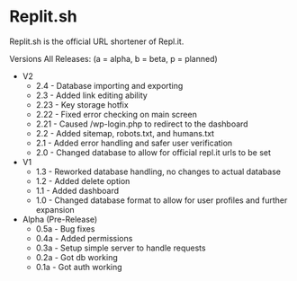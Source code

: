 # Replit.sh

Replit.sh is the official URL shortener of Repl.it.

Versions
All Releases:
(a = alpha, b = beta, p = planned)

- V2
	- 2.4 - Database importing and exporting
	- 2.3 - Added link editing ability
	- 2.23 - Key storage hotfix
	- 2.22 - Fixed error checking on main screen
	- 2.21 - Caused /wp-login.php to redirect to the dashboard
	- 2.2 - Added sitemap, robots.txt, and humans.txt
	- 2.1 - Added error handling and safer user verification
	- 2.0 - Changed database to allow for official repl.it urls to be set
- V1	
	- 1.3 - Reworked database handling, no changes to actual database
	- 1.2 - Added delete option
	- 1.1 - Added dashboard
	- 1.0 - Changed database format to allow for user profiles and further expansion
- Alpha (Pre-Release)	
	- 0.5a - Bug fixes
	- 0.4a - Added permissions
	- 0.3a - Setup simple server to handle requests
	- 0.2a - Got db working
	- 0.1a - Got auth working